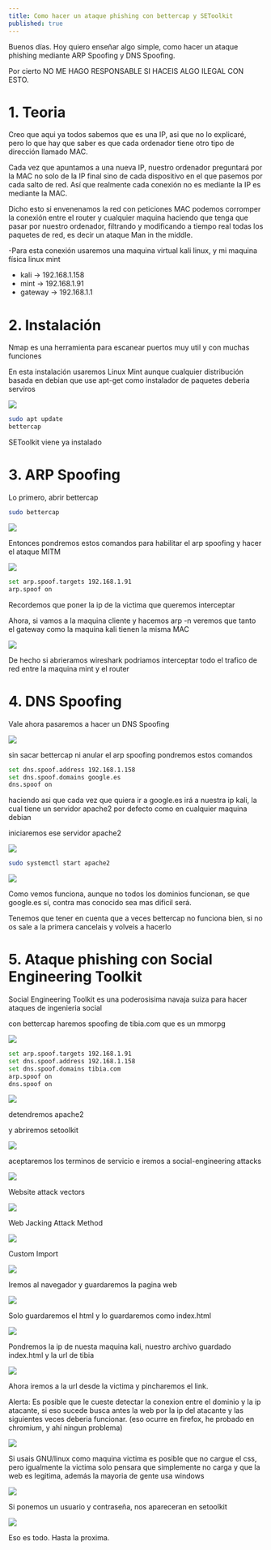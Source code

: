 ```yaml
---
title: Como hacer un ataque phishing con bettercap y SEToolkit
published: true
---
```




Buenos días. Hoy quiero enseñar algo simple, como hacer un ataque phishing mediante ARP Spoofing y DNS Spoofing.

Por cierto NO ME HAGO RESPONSABLE SI HACEIS ALGO ILEGAL CON ESTO.

# 1. Teoria

Creo que aqui ya todos sabemos que es una IP, asi que no lo explicaré, pero lo que hay que saber es que cada ordenador tiene otro tipo de dirección llamado MAC.

Cada vez que apuntamos a una nueva IP, nuestro ordenador preguntará por la MAC no solo de la IP final sino de cada dispositivo en el que pasemos por cada salto de red. Así que realmente cada conexión no es mediante la IP es mediante la MAC.

Dicho esto si envenenamos la red con peticiones MAC podemos corromper la conexión entre el router y cualquier maquina haciendo que tenga que pasar por nuestro ordenador, filtrando y modificando a tiempo real todas los paquetes de red, es decir un ataque Man in the middle.

-Para esta conexión usaremos una maquina virtual kali linux, y mi maquina física linux mint

 * kali -> 192.168.1.158
 * mint -> 192.168.1.91
 * gateway -> 192.168.1.1

# 2. Instalación

Nmap es una herramienta para escanear puertos muy util y con muchas funciones

En esta instalación usaremos Linux Mint aunque cualquier distribución basada en debian que use apt-get como instalador de paquetes deberia serviros

![](/assets/phishing/install-bettercap.png)

```bash
sudo apt update
bettercap
```

SEToolkit viene ya instalado


# 3. ARP Spoofing

Lo primero, abrir bettercap

```bash
sudo bettercap
```
![](/assets/phishing/sudo-bettercap.png)


Entonces pondremos estos comandos para habilitar el arp spoofing y hacer el ataque MITM


![](/assets/phishing/arp-spoof.png)

```bash
set arp.spoof.targets 192.168.1.91
arp.spoof on
```

Recordemos que poner la ip de la victima que queremos interceptar

Ahora, si vamos a la maquina cliente y hacemos arp -n veremos que tanto el gateway como la maquina kali tienen la misma MAC

![](/assets/phishing/muestra-arp.png)


De hecho si abrieramos wireshark podriamos interceptar todo el trafico de red entre la maquina mint y el router

# 4. DNS Spoofing

Vale ahora pasaremos a hacer un DNS Spoofing

![](/assets/phishing/dns-spoof.png)

sin sacar bettercap ni anular el arp spoofing pondremos estos comandos

```bash
set dns.spoof.address 192.168.1.158
set dns.spoof.domains google.es
dns.spoof on
```

haciendo asi que cada vez que quiera ir a google.es irá a nuestra ip kali, la cual tiene un servidor apache2 por defecto como en cualquier maquina debian

iniciaremos ese servidor apache2

![](/assets/phishing/iniciar-server.png)

```bash
sudo systemctl start apache2
```

![](/assets/phishing/prueba-dns-spoofing.png)

Como vemos funciona, aunque no todos los dominios funcionan, se que google.es sí, contra mas conocido sea mas dificil será.

Tenemos que tener en cuenta que a veces bettercap no funciona bien, si no os sale a la primera cancelais y volveis a hacerlo

# 5. Ataque phishing con Social Engineering Toolkit

Social Engineering Toolkit es una poderosisima navaja suiza para hacer ataques de ingenieria social

con bettercap haremos spoofing de tibia.com que es un mmorpg

![](/assets/phishing/cosauwu.png)

```bash
set arp.spoof.targets 192.168.1.91
set dns.spoof.address 192.168.1.158
set dns.spoof.domains tibia.com
arp.spoof on
dns.spoof on
```

![](/assets/phishing/parar-apache2.png)

detendremos apache2

y abriremos setoolkit

![](/assets/phishing/sudo-setoolkit.png)

aceptaremos los terminos de servicio e iremos a social-engineering attacks

![](/assets/phishing/set1.png)

Website attack vectors

![](/assets/phishing/set2.png)

Web Jacking Attack Method


![](/assets/phishing/set3.png)


Custom Import

![](/assets/phishing/set4.png)

Iremos al navegador y guardaremos la pagina web

![](/assets/phishing/guardar-web.png)

Solo guardaremos el html y lo guardaremos como index.html

![](/assets/phishing/unarchivo.png)

Pondremos la ip de nuesta maquina kali, nuestro archivo guardado index.html y la url de tibia

![](/assets/phishing/set5.png)

Ahora iremos a la url desde la victima y pincharemos el link.

Alerta: Es posible que le cueste detectar la conexion entre el dominio y la ip atacante, si eso sucede busca antes la web por la ip del atacante y las siguientes veces deberia funcionar. (eso ocurre en firefox, he probado en chromium, y ahí ningun problema)

![](/assets/phishing/tibia-movido.png)

Si usais GNU/linux como maquina victima es posible que no cargue el css, pero igualmente la victima solo pensara que simplemente no carga y que la web es legitima, además la mayoria de gente usa windows

![](/assets/phishing/cosa_tibia_update.png)

Si ponemos un usuario y contraseña, nos apareceran en setoolkit

![](/assets/phishing/login2.png)

Eso es todo. Hasta la proxima.